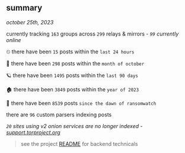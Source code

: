 
## summary
_october 25th, 2023_

currently tracking `163` groups across `299` relays & mirrors - _`99` currently online_

⏲ there have been `15` posts within the `last 24 hours`

🦈 there have been `298` posts within the `month of october`

🪐 there have been `1495` posts within the `last 90 days`

🏚 there have been `3849` posts within the `year of 2023`

🦕 there have been `8539` posts `since the dawn of ransomwatch`

there are `96` custom parsers indexing posts

_`20` sites using v2 onion services are no longer indexed - [support.torproject.org](https://support.torproject.org/onionservices/v2-deprecation/)_

> see the project [README](https://github.com/joshhighet/ransomwatch#ransomwatch--) for backend technicals
